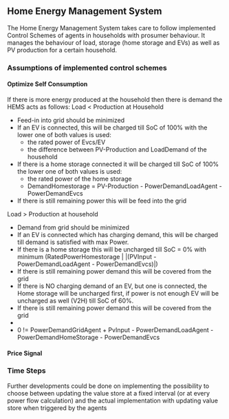 ## Home Energy Management System

The Home Energy Management System takes care to follow implemented Control Schemes of agents in households with prosumer behaviour. It manages the behaviour of load, storage (home storage and EVs) as well as PV production for a certain household.

### Assumptions of implemented control schemes
#### Optimize Self Consumption

If there is more energy produced at the household then there is demand the HEMS acts as follows:
Load < Production at Household
* Feed-in into grid should be minimized
* If an EV is connected, this will be charged till SoC of 100% with the lower one of both values is used: 
  * the rated power of Evcs/EV
  * the difference between PV-Production and LoadDemand of the household
* If there is a home storage connected it will be charged till SoC of 100% the lower one of both values is used:
  * the rated power of the home storage
  * DemandHomestorage = PV-Production - PowerDemandLoadAgent - PowerDemandEvcs
* If there is still remaining power this will be feed into the grid 

Load > Production at household
* Demand from grid should be minimized
* If an EV is connected which has charging demand, this will be charged till demand is satisfied with max Power.
* If there is a home storage this will be uncharged till SoC = 0% with minimum (RatedPowerHomestorage | |(PVInput - PowerDemandLoadAgent - PowerDemandEvcs)|)
* If there is still remaining power demand this will be covered from the grid
* If there is NO charging demand of an EV, but one is connected, the Home storage will be uncharged first, if power is not enough EV will be uncharged as well (V2H) till SoC of 60%.
* If there is still remaining power demand this will be covered from the grid
* 
* 0 != PowerDemandGridAgent + PvInput - PowerDemandLoadAgent - PowerDemandHomeStorage - PowerDemandEvcs

#### Price Signal

### Time Steps

Further developments could be done on implementing the possibility to choose between updating the value store at a fixed interval (or at every power flow calculation) and the actual implementation with updating value store when triggered by the agents

<!-- Sequence Diagramm einfügen, Aktivierung der Kinder des HEMS durch HEMS, Trigger für HEMS (bei fester Zeitscheibe) oder Trigger in Zeitintervallen der Kinder (oder konfigurierbar?)) Aktivierung / Trigger des LoadAgent aktualisierung des ValueStore -->
<!-- Todo: HEMS in EMS ändern, Generischer Beschreiben um auch EMS in Substation zu repräsentieren -->
